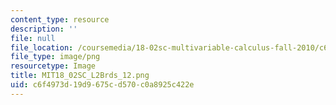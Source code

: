 ```yaml
---
content_type: resource
description: ''
file: null
file_location: /coursemedia/18-02sc-multivariable-calculus-fall-2010/c6f4973d19d9675cd570c0a8925c422e_MIT18_02SC_L2Brds_12.png
file_type: image/png
resourcetype: Image
title: MIT18_02SC_L2Brds_12.png
uid: c6f4973d-19d9-675c-d570-c0a8925c422e
---
```

